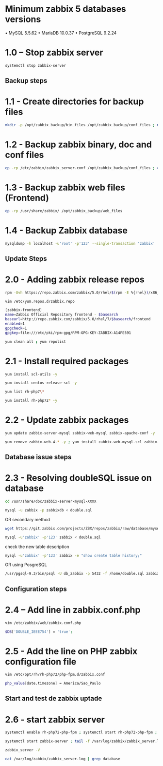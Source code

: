 # Minimum zabbix 5 databases versions 

•	MySQL 5.5.62
•	MariaDB 10.0.37
•	PostgreSQL 9.2.24


# 1.0 – Stop zabbix server 

```bash
systemctl stop zabbix-server 
```

## Backup steps

# 1.1 - Create directories for backup files 

```bash
mkdir -p /opt/zabbix_backup/bin_files /opt/zabbix_backup/conf_files ; mkdir -p /opt/zabbix_backup/doc_files ; mkdir -p /opt/zabbix_backup/web_files /opt/zabbix_backup/db_files
```

# 1.2 - Backup zabbix binary, doc and conf files

```bash
cp -rp /etc/zabbix/zabbix_server.conf /opt/zabbix_backup/conf_files ; cp -rp /usr/sbin/zabbix_server /opt/zabbix_backup/bin_files ; cp -rp /usr/share/doc/zabbix-* /opt/zabbix_backup/doc_files ; cp -rp /etc/httpd/conf.d/zabbix.conf /opt/zabbix_backup/conf_files 2>/dev/null ; cp -rp /etc/apache2/conf-enabled/zabbix.conf /opt/zabbix_backup/conf_files 2>/dev/null ;  cp -rp /etc/zabbix/php-fpm.conf /opt/zabbix_backup/conf_files 2>/dev/null
```

# 1.3 - Backup zabbix web files (Frontend)

```bash
cp -rp /usr/share/zabbix/ /opt/zabbix_backup/web_files
```

# 1.4 - Backup Zabbix database

```bash
mysqldump -h localhost -u'root' -p'123' --single-transaction 'zabbix' | gzip > /opt/zabbix_backup/db_files/zabbix_backup.sql.gz
```

## Update Steps

# 2.0 - Adding zabbix release repos 

```bash
rpm -Uvh https://repo.zabbix.com/zabbix/5.0/rhel/$(rpm -E %{rhel})/x86_64/zabbix-release-5.0-1.el$(rpm -E %{rhel}).noarch.rpm ; yum clean all ; yum repolist ; yum install zabbix-release -y
```
```bash
vim /etc/yum.repos.d/zabbix.repo
```
```bash
[zabbix-frontend]
name=Zabbix Official Repository frontend - $basearch
baseurl=http://repo.zabbix.com/zabbix/5.0/rhel/7/$basearch/frontend
enabled=1
gpgcheck=1
gpgkey=file:///etc/pki/rpm-gpg/RPM-GPG-KEY-ZABBIX-A14FE591
```
```bash
yum clean all ; yum repolist
```
# 2.1 - Install required packages

```bash
yum install scl-utils -y
```
```bash
yum install centos-release-scl -y
```
```bash
yum list rh-php7\*
```
```bash
yum install rh-php72* -y
```

# 2.2 - Update zabbix packages


```bash
yum update zabbix-server-mysql zabbix-web-mysql zabbix-apache-conf -y
```
```bash
yum remove zabbix-web-4.* -y ; yum install zabbix-web-mysql-scl zabbix-apache-conf-scl -y
```
## Database issue steps

# 2.3 - Resolving doubleSQL issue on database 

```bash
cd /usr/share/doc/zabbix-server-mysql-XXXX
```
```bash
mysql -u zabbix -p zabbixdb < double.sql
```
OR secondary method
```bash
wget https://git.zabbix.com/projects/ZBX/repos/zabbix/raw/database/mysql/double.sql
```
```bash
mysql -u'zabbix' -p'123' zabbix < double.sql
```
check the new table description
```bash
mysql -u'zabbix' -p'123' zabbix -e "show create table history;"
```

OR using PosgreSQL

```bash
/usr/pgsql-9.3/bin/psql -U db_zabbix -p 5432 -f /home/double.sql zabbix2 
```



## Configuration steps

# 2.4 – Add line in zabbix.conf.php

```bash
vim /etc/zabbix/web/zabbix.conf.php
```
```bash
$DB['DOUBLE_IEEE754'] = 'true';
```

# 2.5 - Add the line on PHP zabbix configuration file

```bash
vim /etc/opt/rh/rh-php72/php-fpm.d/zabbix.conf
```
```bash
php_value[date.timezone] = America/Sao_Paulo
```
## Start and test de zabbix uptade

# 2.6 - start zabbix server

```bash
systemctl enable rh-php72-php-fpm ; systemctl start rh-php72-php-fpm ; systemctl restart httpd
```
```bash
systemctl start zabbix-server ; tail -f /var/log/zabbix/zabbix_server.log
```
```bash
zabbix_server -V
```
```bash
cat /var/log/zabbix/zabbix_server.log | grep database
```







